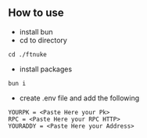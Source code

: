 ## How to use
* install bun
* cd to directory
```
cd ./ftnuke
```

* install packages
```
bun i
```

* create .env file and add the following
```
YOURPK = <Paste Here your Pk>
RPC = <Paste Here your RPC HTTP>
YOURADDY = <Paste Here your Address>
```

